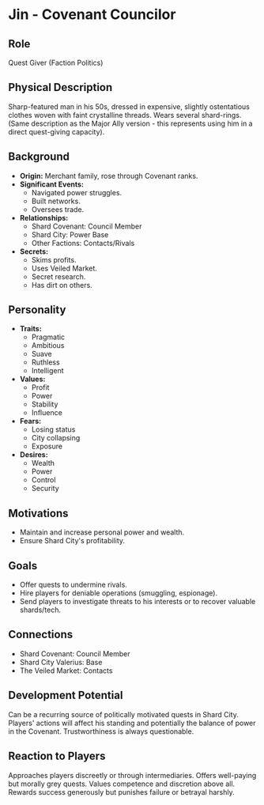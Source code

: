 # Jin - Covenant Councilor

## Role
Quest Giver (Faction Politics)

## Physical Description
Sharp-featured man in his 50s, dressed in expensive, slightly ostentatious clothes woven with faint crystalline threads. Wears several shard-rings. (Same description as the Major Ally version - this represents using him in a direct quest-giving capacity).

## Background
- **Origin:** Merchant family, rose through Covenant ranks.
- **Significant Events:**
  - Navigated power struggles.
  - Built networks.
  - Oversees trade.
- **Relationships:**
  - Shard Covenant: Council Member
  - Shard City: Power Base
  - Other Factions: Contacts/Rivals
- **Secrets:**
  - Skims profits.
  - Uses Veiled Market.
  - Secret research.
  - Has dirt on others.

## Personality
- **Traits:**
  - Pragmatic
  - Ambitious
  - Suave
  - Ruthless
  - Intelligent
- **Values:**
  - Profit
  - Power
  - Stability
  - Influence
- **Fears:**
  - Losing status
  - City collapsing
  - Exposure
- **Desires:**
  - Wealth
  - Power
  - Control
  - Security

## Motivations
- Maintain and increase personal power and wealth.
- Ensure Shard City's profitability.

## Goals
- Offer quests to undermine rivals.
- Hire players for deniable operations (smuggling, espionage).
- Send players to investigate threats to his interests or to recover valuable shards/tech.

## Connections
- Shard Covenant: Council Member
- Shard City Valerius: Base
- The Veiled Market: Contacts

## Development Potential
Can be a recurring source of politically motivated quests in Shard City. Players' actions will affect his standing and potentially the balance of power in the Covenant. Trustworthiness is always questionable.

## Reaction to Players
Approaches players discreetly or through intermediaries. Offers well-paying but morally grey quests. Values competence and discretion above all. Rewards success generously but punishes failure or betrayal harshly.
